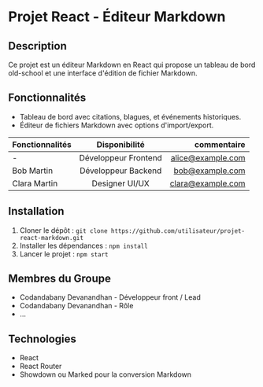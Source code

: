 # Projet React - Éditeur Markdown

## Description
Ce projet est un éditeur Markdown en React qui propose un tableau de bord old-school et une interface d'édition de fichier Markdown.

## Fonctionnalités
- Tableau de bord avec citations, blagues, et événements historiques.
- Éditeur de fichiers Markdown avec options d'import/export.


| Fonctionnalités|   Disponibilité      | commentaire           |
|:---------------|:-------------------:|----------------------: |
| -   | Développeur Frontend | alice@example.com     |
| Bob Martin     | Développeur Backend  | bob@example.com       |
| Clara Martin   | Designer UI/UX       | clara@example.com     |


## Installation
1. Cloner le dépôt : `git clone https://github.com/utilisateur/projet-react-markdown.git`
2. Installer les dépendances : `npm install`
3. Lancer le projet : `npm start`

## Membres du Groupe
- Codandabany Devanandhan  - Développeur front / Lead
- Codandabany Devanandhan - Rôle
- ...

## Technologies
- React
- React Router
- Showdown ou Marked pour la conversion Markdown


